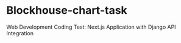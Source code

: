 # Blockhouse-chart-task
Web Development Coding Test: Next.js Application with Django API Integration
